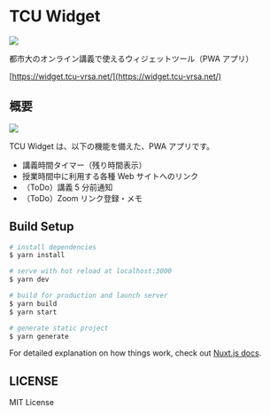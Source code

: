 # TCU Widget

![](https://i.imgur.com/LSRjA5e.jpg)

都市大のオンライン講義で使えるウィジェットツール（PWA アプリ）

[https://widget.tcu-vrsa.net/](https://widget.tcu-vrsa.net/)

## 概要

![](https://i.imgur.com/pvfXo2y.png)

TCU Widget は、以下の機能を備えた、PWA アプリです。

- 講義時間タイマー（残り時間表示）
- 授業時間中に利用する各種 Web サイトへのリンク
- （ToDo）講義 5 分前通知
- （ToDo）Zoom リンク登録・メモ

## Build Setup

```bash
# install dependencies
$ yarn install

# serve with hot reload at localhost:3000
$ yarn dev

# build for production and launch server
$ yarn build
$ yarn start

# generate static project
$ yarn generate
```

For detailed explanation on how things work, check out [Nuxt.js docs](https://nuxtjs.org).

## LICENSE

MIT License
